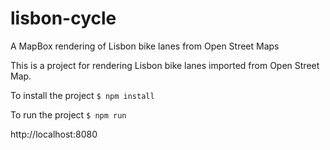 # lisbon-cycle
A MapBox rendering of Lisbon bike lanes from Open Street Maps

This is a project for rendering Lisbon bike lanes imported from Open Street Map. 

To install the project 
`$ npm install`

To run the project
`$ npm run`

http://localhost:8080

